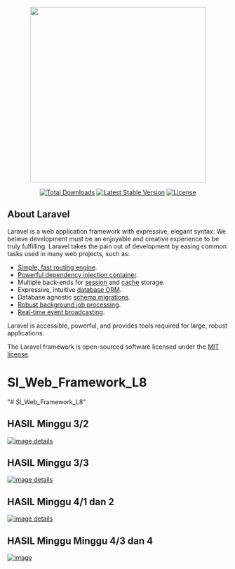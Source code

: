 <p align="center"><a href="https://laravel.com" target="_blank"><img src="https://raw.githubusercontent.com/laravel/art/master/logo-lockup/5%20SVG/2%20CMYK/1%20Full%20Color/laravel-logolockup-cmyk-red.svg" width="400"></a></p>

<p align="center">
<a href="https://packagist.org/packages/laravel/framework"><img src="https://img.shields.io/packagist/dt/laravel/framework" alt="Total Downloads"></a>
<a href="https://packagist.org/packages/laravel/framework"><img src="https://img.shields.io/packagist/v/laravel/framework" alt="Latest Stable Version"></a>
<a href="https://packagist.org/packages/laravel/framework"><img src="https://img.shields.io/packagist/l/laravel/framework" alt="License"></a>
</p>

## About Laravel

Laravel is a web application framework with expressive, elegant syntax. We believe development must be an enjoyable and creative experience to be truly fulfilling. Laravel takes the pain out of development by easing common tasks used in many web projects, such as:

- [Simple, fast routing engine](https://laravel.com/docs/routing).
- [Powerful dependency injection container](https://laravel.com/docs/container).
- Multiple back-ends for [session](https://laravel.com/docs/session) and [cache](https://laravel.com/docs/cache) storage.
- Expressive, intuitive [database ORM](https://laravel.com/docs/eloquent).
- Database agnostic [schema migrations](https://laravel.com/docs/migrations).
- [Robust background job processing](https://laravel.com/docs/queues).
- [Real-time event broadcasting](https://laravel.com/docs/broadcasting).

Laravel is accessible, powerful, and provides tools required for large, robust applications.

The Laravel framework is open-sourced software licensed under the [MIT license](https://opensource.org/licenses/MIT).
# SI_Web_Framework_L8
"# SI_Web_Framework_L8" 

<h2> HASIL Minggu 3/2 </h2>
<a href='https://postimg.cc/6799P10w' target='_blank'><img src='https://i.postimg.cc/6799P10w/image.png' border='0' alt='image'/> details</a>

<h2> HASIL Minggu 3/3 </h2>
<a href='https://postimg.cc/ftmB05Gt' target='_blank'><img src='https://i.postimg.cc/ftmB05Gt/image.png' border='0' alt='image'/> details</a>

<h2> HASIL Minggu 4/1 dan 2 </h2>
<a href='https://postimg.cc/DSRNJWSN' target='_blank'><img src='https://i.postimg.cc/DSRNJWSN/image.png' border='0' alt='image'/> details</a>

<h2> HASIL Minggu Minggu 4/3 dan 4 </h2>
<a href='https://postimg.cc/0rNCvkQK' target='_blank'><img src='https://i.postimg.cc/0rNCvkQK/image.png' border='0' alt='image'/></a>





